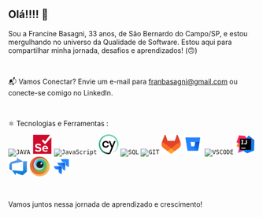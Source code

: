 ## Olá!!!! 🌟


Sou a Francine Basagni, 33 anos, de São Bernardo do Campo/SP, e estou mergulhando no universo da Qualidade de Software. Estou aqui para compartilhar minha jornada, desafios e aprendizados!  (🙃)


</div>


</br>


📬 Vamos Conectar?
Envie um e-mail para franbasagni@gmail.com ou conecte-se comigo no LinkedIn.


</div>


</br>



⚛️  Tecnologias e Ferramentas :


<code><img width="40px" src="https://img.icons8.com/color/48/000000/java-coffee-cup-logo.png" title = "JAVA"/></code>
<code><img width="40px" src="https://raw.githubusercontent.com/devicons/devicon/6910f0503efdd315c8f9b858234310c06e04d9c0/icons/selenium/selenium-original.svg" title = "Selenium"/></code>
<code><img width="40px" src="https://img.icons8.com/color/48/000000/javascript.png" title = "JavaScript"/></code>
<code><img width="40px" src="https://raw.githubusercontent.com/devicons/devicon/6910f0503efdd315c8f9b858234310c06e04d9c0/icons/cypressio/cypressio-original.svg" title = "Cypress"/></code>
<code><img width="40px" src="https://img.icons8.com/ios/50/000000/sql.png" title = "SQL"/></code>
<code><img width="40px" src="https://cdn.jsdelivr.net/gh/devicons/devicon/icons/git/git-original.svg" title = "GIT"/></code>
<code><img width="40px" src="https://raw.githubusercontent.com/devicons/devicon/6910f0503efdd315c8f9b858234310c06e04d9c0/icons/gitlab/gitlab-original.svg" title = "GITLAB"/></code>
<code><img width="40px" src="https://raw.githubusercontent.com/devicons/devicon/6910f0503efdd315c8f9b858234310c06e04d9c0/icons/bitbucket/bitbucket-original.svg" title = "Bitbucket"/></code>
<code><img width="40px" src="https://cdn.jsdelivr.net/gh/devicons/devicon@latest/icons/vscode/vscode-original.svg" title = "VSCODE"/></code>
<code><img width="40px" src="https://raw.githubusercontent.com/devicons/devicon/6910f0503efdd315c8f9b858234310c06e04d9c0/icons/intellij/intellij-original.svg" title = "Intellij"/></code>
<code><img width="40px" src="https://raw.githubusercontent.com/devicons/devicon/5fb9cb53cebb8515fc63c6e13d2789ee51c3bd06/icons/azuredevops/azuredevops-original.svg" title = "Azure"/></code>
<code><img width="40px" src="https://raw.githubusercontent.com/devicons/devicon/6910f0503efdd315c8f9b858234310c06e04d9c0/icons/browserstack/browserstack-original.svg" title = "Browserstack"/></code>
<code><img width="40px" src="https://raw.githubusercontent.com/devicons/devicon/6910f0503efdd315c8f9b858234310c06e04d9c0/icons/jira/jira-original.svg" title = "Jira"/></code>

</div>


</br>



Vamos juntos nessa jornada de aprendizado e crescimento!


   


